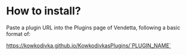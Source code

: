 # How to install?
Paste a plugin URL into the Plugins page of Vendetta, following a basic format of:

https://kowkodivka.github.io/KowkodivkasPlugins/`PLUGIN_NAME`